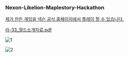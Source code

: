 ### Nexon-Likelion-Maplestory-Hackathon

[제가 만든 게임을 넥슨 공식 홈페이지에서 플레이 할 수 있습니다.](https://maplestoryworlds.nexon.com/play/fab2a87a54cf4508a9f6f2279b38db5f)

[라-33_월드소개자료.pdf](https://github.com/carrier1269/Nexon-Likelion-Maplestory-Hackathon-LuaScript/files/10317556/-33_.pdf)

![1](https://user-images.githubusercontent.com/58325946/209903131-91d47019-8991-4c5d-9d02-440d7f6565a4.png)

![2](https://user-images.githubusercontent.com/58325946/209903143-d63015ce-5da5-47e2-b033-c4a1d9af4ac8.png)

